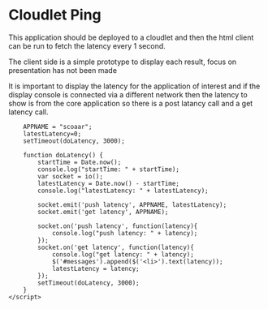# Cloudlet Ping

This application should be deployed to a cloudlet and then the html client can be run to fetch the latency every 1 second.

The client side is a simple prototype to display each result, focus on presentation has not been made

It is important to display the latency for the application of interest and if the display console is connected via a different network then the latency
to show is from the core application so there is a post latancy call and a get latency call.

```<script>
	APPNAME = "scoaar";
	latestLatency=0;
	setTimeout(doLatency, 3000);

	function doLatency() {
		startTime = Date.now();
		console.log("startTime: " + startTime);
		var socket = io();
		latestLatency = Date.now() - startTime;
		console.log("latestLatency: " + latestLatency);

		socket.emit('push latency', APPNAME, latestLatency);
		socket.emit('get latency', APPNAME);

		socket.on('push latency', function(latency){
			console.log("push latency: " + latency);
		});
		socket.on('get latency', function(latency){
			console.log("get latency: " + latency);
			$('#messages').append($('<li>').text(latency));
			latestLatency = latency;
		});
		setTimeout(doLatency, 3000);
	}
</script>
```
